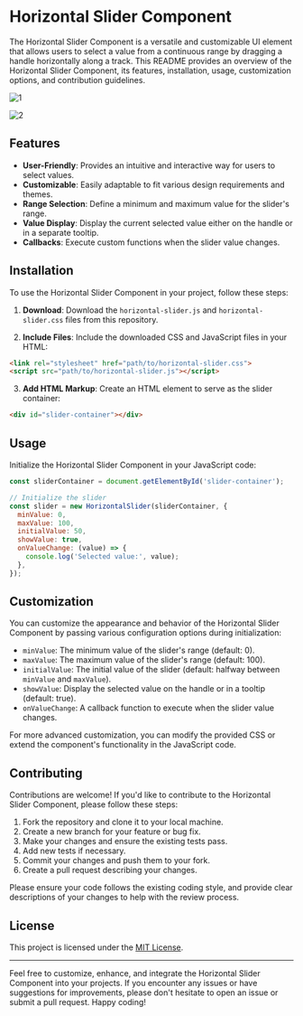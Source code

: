 # Horizontal Slider Component

The Horizontal Slider Component is a versatile and customizable UI element that allows users to select a value from a continuous range by dragging a handle horizontally along a track. This README provides an overview of the Horizontal Slider Component, its features, installation, usage, customization options, and contribution guidelines.

![1](https://github.com/abdul-1432/Horizontal_slider/assets/124916666/b9fdf523-a897-429f-add0-2bd8bb647048)

![2](https://github.com/abdul-1432/Horizontal_slider/assets/124916666/c87f35ad-1dbc-4453-9aad-448f70ee8804)







## Features

- **User-Friendly**: Provides an intuitive and interactive way for users to select values.
- **Customizable**: Easily adaptable to fit various design requirements and themes.
- **Range Selection**: Define a minimum and maximum value for the slider's range.
- **Value Display**: Display the current selected value either on the handle or in a separate tooltip.
- **Callbacks**: Execute custom functions when the slider value changes.

## Installation

To use the Horizontal Slider Component in your project, follow these steps:

1. **Download**: Download the `horizontal-slider.js` and `horizontal-slider.css` files from this repository.

2. **Include Files**: Include the downloaded CSS and JavaScript files in your HTML:

```html
<link rel="stylesheet" href="path/to/horizontal-slider.css">
<script src="path/to/horizontal-slider.js"></script>
```

3. **Add HTML Markup**: Create an HTML element to serve as the slider container:

```html
<div id="slider-container"></div>
```

## Usage

Initialize the Horizontal Slider Component in your JavaScript code:

```javascript
const sliderContainer = document.getElementById('slider-container');

// Initialize the slider
const slider = new HorizontalSlider(sliderContainer, {
  minValue: 0,
  maxValue: 100,
  initialValue: 50,
  showValue: true,
  onValueChange: (value) => {
    console.log('Selected value:', value);
  },
});
```

## Customization

You can customize the appearance and behavior of the Horizontal Slider Component by passing various configuration options during initialization:

- `minValue`: The minimum value of the slider's range (default: 0).
- `maxValue`: The maximum value of the slider's range (default: 100).
- `initialValue`: The initial value of the slider (default: halfway between `minValue` and `maxValue`).
- `showValue`: Display the selected value on the handle or in a tooltip (default: true).
- `onValueChange`: A callback function to execute when the slider value changes.

For more advanced customization, you can modify the provided CSS or extend the component's functionality in the JavaScript code.

## Contributing

Contributions are welcome! If you'd like to contribute to the Horizontal Slider Component, please follow these steps:

1. Fork the repository and clone it to your local machine.
2. Create a new branch for your feature or bug fix.
3. Make your changes and ensure the existing tests pass.
4. Add new tests if necessary.
5. Commit your changes and push them to your fork.
6. Create a pull request describing your changes.

Please ensure your code follows the existing coding style, and provide clear descriptions of your changes to help with the review process.

## License

This project is licensed under the [MIT License](LICENSE).

---

Feel free to customize, enhance, and integrate the Horizontal Slider Component into your projects. If you encounter any issues or have suggestions for improvements, please don't hesitate to open an issue or submit a pull request. Happy coding!
